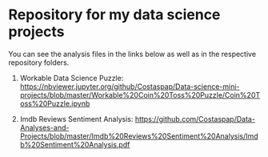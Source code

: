 # Repository for my data science projects

You can see the analysis files in the links below as well as in the respective repository folders.

1. Workable Data Science Puzzle: 
https://nbviewer.jupyter.org/github/Costaspap/Data-science-mini-projects/blob/master/Workable%20Coin%20Toss%20Puzzle/Coin%20Toss%20Puzzle.ipynb

2. Imdb Reviews Sentiment Analysis:
https://github.com/Costaspap/Data-Analyses-and-Projects/blob/master/Imdb%20Reviews%20Sentiment%20Analysis/Imdb%20Sentiment%20Analysis.pdf
